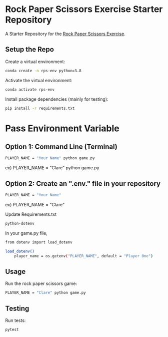 # Rock Paper Scissors Exercise Starter Repository

A Starter Repository for the [Rock Paper Scissors Exercise](https://github.com/prof-rossetti/intro-to-python/blob/main/exercises/rock-paper-scissors/README.md).

## Setup the Repo

Create a virtual environment:

```sh
conda create -n rps-env python=3.8
```

Activate the virtual environment:

```sh
conda activate rps-env
```

Install package dependencies (mainly for testing):

```sh
pip install -r requirements.txt
```
# Pass Environment Variable 

## Option 1: Command Line (Terminal) 
```sh
PLAYER_NAME = "Your Name" python game.py
```
ex) PLAYER_NAME = "Clare" python game.py

## Option 2: Create an ".env." file in your repository
```sh
PLAYER_NAME = "Your Name" 
```
ex) PLAYER_NAME = "Clare" 

Update Requirements.txt 

```sh
python-dotenv
```

In your game.py file, 

```sh
from dotenv import load_dotenv
```

```sh
load_dotenv()
    player_name = os.getenv("PLAYER_NAME", default = "Player One")
```

## Usage

Run the rock paper scissors game:

```sh
PLAYER_NAME = "Clare" python game.py
```

## Testing

Run tests:

```sh
pytest
```

